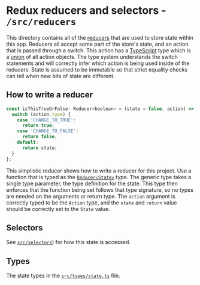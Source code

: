 # Redux reducers and selectors - `/src/reducers`

This directory contains all of the [reducers](http://redux.js.org/docs/basics/Reducers.html) that are used to store state within this app. Reducers all accept some part of the store's state, and an action that is passed through a switch. This action has a [TypeScript](https://www.typescriptlang.org/) type which is a [union](https://www.typescriptlang.org/docs/handbook/2/everyday-types.html#union-types) of all action objects. The type system understands the switch statements and will correctly infer which action is being used inside of the reducers. State is assumed to be immutable so that strict equality checks can tell when new bits of state are different.

## How to write a reducer

```js
const isThisTrueOrFalse: Reducer<boolean> = (state = false, action) => {
  switch (action.type) {
    case 'CHANGE_TO_TRUE':
      return true;
    case 'CHANGE_TO_FALSE':
      return false;
    default:
      return state;
  }
};
```

This simplistic reducer shows how to write a reducer for this project. Use a function that is typed as the [`Reducer<State>`](../types/state.ts) type. The generic type takes a single type parameter, the type definition for the state. This type then enforces that the function being set follows that type signature, so no types are needed on the arguments or return type. The `action` argument is correctly typed to be the `Action` type, and the `state` and `return` value should be correctly set to the `State` value.

## Selectors

See [`src/selectors`](../selectors)) for how this state is accessed.

## Types

The state types in the [`src/types/state.ts`](../types/state.ts) file.
